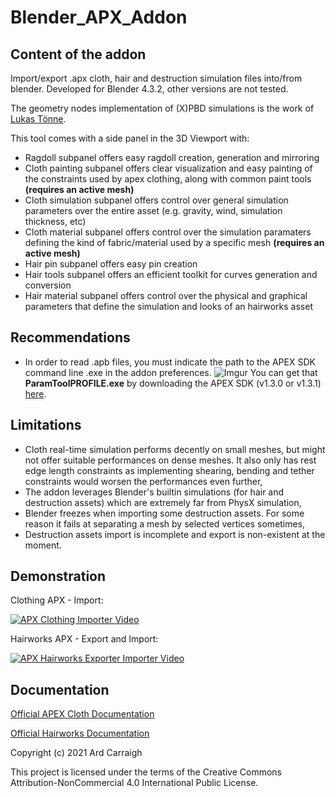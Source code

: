 # Blender_APX_Addon

## Content of the addon

 Import/export .apx cloth, hair and destruction simulation files into/from blender.
 Developed for Blender 4.3.2, other versions are not tested.
 
 The geometry nodes implementation of (X)PBD simulations is the work of [Lukas Tönne](https://github.com/lukas-toenne/node-assets). 

 This tool comes with a side panel in the 3D Viewport with:
 - Ragdoll subpanel offers easy ragdoll creation, generation and mirroring
 - Cloth painting subpanel offers clear visualization and easy painting of the constraints used by apex clothing, along with common paint tools **(requires an active mesh)**
 - Cloth simulation subpanel offers control over general simulation parameters over the entire asset (e.g. gravity, wind, simulation thickness, etc)
 - Cloth material subpanel offers control over the simulation paramaters defining the kind of fabric/material used by a specific mesh **(requires an active mesh)**
 - Hair pin subpanel offers easy pin creation
 - Hair tools subpanel offers an efficient toolkit for curves generation and conversion
 - Hair material subpanel offers control over the physical and graphical parameters that define the simulation and looks of an hairworks asset
 
 ## Recommendations
 
 - In order to read .apb files, you must indicate the path to the APEX SDK command line .exe in the addon preferences.
 ![Imgur](https://i.imgur.com/5Vnfx5P.png)
 You can get that **ParamToolPROFILE.exe** by downloading the APEX SDK (v1.3.0 or v1.3.1) [here](https://developer.nvidia.com/gameworksdownload#?search=physX).
 
 ## Limitations
 
 - Cloth real-time simulation performs decently on small meshes, but might not offer suitable performances on dense meshes. It also only has rest edge length constraints as implementing shearing, bending and tether constraints would worsen the performances even further,
 - The addon leverages Blender's builtin simulations (for hair and destruction assets) which are extremely far from PhysX simulation,
 - Blender freezes when importing some destruction assets. For some reason it fails at separating a mesh by selected vertices sometimes,
 - Destruction assets import is incomplete and export is non-existent at the moment.
 
 ## Demonstration
 
 Clothing APX - Import:
 
 [![APX Clothing Importer Video](https://i.ytimg.com/vi/QH6N0Q8Ue74/maxresdefault.jpg)](https://www.youtube.com/watch?v=QH6N0Q8Ue74)
 
 Hairworks APX - Export and Import:
 
 [![APX Hairworks Exporter Importer Video](https://i.ytimg.com/vi/Q2ByGES0_-s/maxresdefault.jpg)](https://www.youtube.com/watch?v=Q2ByGES0_-s)
 
 ## Documentation
 
 [Official APEX Cloth Documentation](https://gameworksdocs.nvidia.com/APEX/1.4/docs/APEX_Clothing/Index.html)
 
 [Official Hairworks Documentation](https://docs.nvidia.com/gameworks/content/artisttools/hairworks/product.html)
 
 Copyright (c) 2021 Ard Carraigh
 
 This project is licensed under the terms of the Creative Commons Attribution-NonCommercial 4.0 International Public License.
